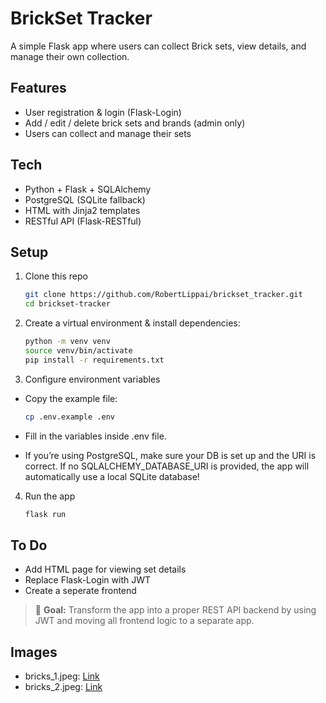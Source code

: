# BrickSet Tracker

A simple Flask app where users can collect Brick sets, view details, and manage their own collection.

## Features
- User registration & login (Flask-Login)
- Add / edit / delete brick sets and brands (admin only)
- Users can collect and manage their sets

## Tech
- Python + Flask + SQLAlchemy
- PostgreSQL (SQLite fallback)
- HTML with Jinja2 templates
- RESTful API (Flask-RESTful)

## Setup
1. Clone this repo
    ```bash
    git clone https://github.com/RobertLippai/brickset_tracker.git
    cd brickset-tracker
    ```

2. Create a virtual environment & install dependencies:
    ```bash
    python -m venv venv
    source venv/bin/activate
    pip install -r requirements.txt
    ```

3. Configure environment variables
- Copy the example file:
    ```bash
    cp .env.example .env
    ```
- Fill in the variables inside .env file.

- If you’re using PostgreSQL, make sure your DB is set up and the URI is correct.
If no SQLALCHEMY_DATABASE_URI is provided, the app will automatically use a local SQLite database!

4. Run the app
    ```bash
    flask run
    ```

## To Do
- Add HTML page for viewing set details
- Replace Flask-Login with JWT
- Create a seperate frontend

> 🎯 **Goal:** Transform the app into a proper REST API backend by using JWT and moving all frontend logic to a separate app.


## Images
- bricks_1.jpeg: [Link](https://unsplash.com/photos/blue-red-and-yellow-lego-blocks-OSvN1fBcXYE)
- bricks_2.jpeg: [Link](https://unsplash.com/photos/yellow-red-blue-and-green-lego-blocks-kn-UmDZQDjM)